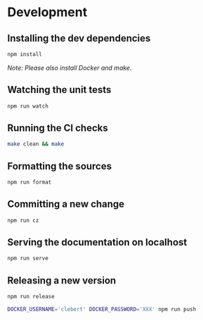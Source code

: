 # Development

## Installing the dev dependencies

```sh
npm install
```

*Note: Please also install Docker and make.*

## Watching the unit tests

```sh
npm run watch
```

## Running the CI checks

```sh
make clean && make
```

## Formatting the sources

```sh
npm run format
```

## Committing a new change

```sh
npm run cz
```

## Serving the documentation on localhost

```sh
npm run serve
```

## Releasing a new version

```sh
npm run release
```

```sh
DOCKER_USERNAME='clebert' DOCKER_PASSWORD='XXX' npm run push
```
